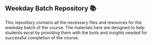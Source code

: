 ## Weekday Batch Repository 📚
This repository contains all the necessary files and resources for the weekday batch of the course. 
The materials here are designed to help students excel by providing them with the tools and insights needed for successful completion of the course.
